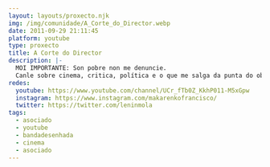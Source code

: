 ```yaml
---
layout: layouts/proxecto.njk
img: /img/comunidade/A_Corte_do_Director.webp
date: 2011-09-29 21:11:45
platform: youtube
type: proxecto
title: A Corte do Director
description: |-
  MOI IMPORTANTE: Son pobre non me denuncie.
  Canle sobre cinema, critica, política e o que me salga da punta do obxetivo. 
redes:
  youtube: https://www.youtube.com/channel/UCr_fTb0Z_KkhP011-M5xGpw
  instagram: https://www.instagram.com/makarenkofrancisco/
  twitter: https://twitter.com/leninmola
tags:
  - asociado
  - youtube
  - bandadesenhada
  - cinema
  - asociado
---
```

